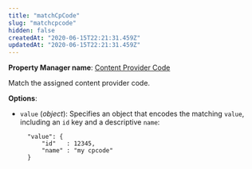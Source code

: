 ```yaml
---
title: "matchCpCode"
slug: "matchcpcode"
hidden: false
createdAt: "2020-06-15T22:21:31.459Z"
updatedAt: "2020-06-15T22:21:31.459Z"
---
```

__Property Manager name__: [Content Provider Code](https://control.akamai.com/wh/CUSTOMER/AKAMAI/en-US/WEBHELP/property-manager/property-manager-help/csh_lookup.html?id=PM_0030)

Match the assigned content provider code.

__Options__:

- `value` (_object_): Specifies an object that encodes the matching `value`, including an `id` key and a descriptive `name`:

        "value": {
            "id"   : 12345,
            "name" : "my cpcode"
        }
